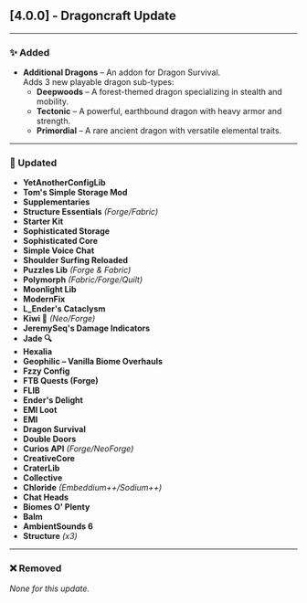 ## [4.0.0] - Dragoncraft Update
---

### ✨ Added
- **Additional Dragons** – An addon for Dragon Survival.  
  Adds 3 new playable dragon sub-types:
  - **Deepwoods** – A forest-themed dragon specializing in stealth and mobility.
  - **Tectonic** – A powerful, earthbound dragon with heavy armor and strength.
  - **Primordial** – A rare ancient dragon with versatile elemental traits.

---

### 🔄 Updated
- **YetAnotherConfigLib**
- **Tom's Simple Storage Mod**
- **Supplementaries**
- **Structure Essentials** *(Forge/Fabric)*
- **Starter Kit**
- **Sophisticated Storage**
- **Sophisticated Core**
- **Simple Voice Chat**
- **Shoulder Surfing Reloaded**
- **Puzzles Lib** *(Forge & Fabric)*
- **Polymorph** *(Fabric/Forge/Quilt)*
- **Moonlight Lib**
- **ModernFix**
- **L_Ender's Cataclysm**
- **Kiwi 🥝** *(Neo/Forge)*
- **JeremySeq's Damage Indicators**
- **Jade 🔍**
- **Hexalia**
- **Geophilic – Vanilla Biome Overhauls**
- **Fzzy Config**
- **FTB Quests (Forge)**
- **FLIB**
- **Ender's Delight**
- **EMI Loot**
- **EMI**
- **Dragon Survival**
- **Double Doors**
- **Curios API** *(Forge/NeoForge)*
- **CreativeCore**
- **CraterLib**
- **Collective**
- **Chloride** *(Embeddium++/Sodium++)*
- **Chat Heads**
- **Biomes O' Plenty**
- **Balm**
- **AmbientSounds 6**
- **Structure** *(x3)*

---

### ❌ Removed
_None for this update._


